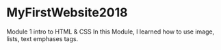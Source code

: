 # MyFirstWebsite2018
Module 1 intro to HTML &amp; CSS
In this Module, I learned how to use image, lists, text emphases tags.
